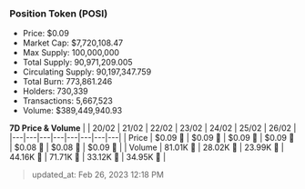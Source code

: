
  ### Position Token (POSI)
  - Price: $0.09
  - Market Cap: $7,720,108.47
  - Max Supply: 100,000,000
  - Total Supply: 90,971,209.005
  - Circulating Supply: 90,197,347.759
  - Total Burn: 773,861.246
  - Holders: 730,339
  - Transactions: 5,667,523
  - Volume: $389,449,940.93

  **7D Price & Volume**
  | | 20&#x2F;02 | 21&#x2F;02 | 22&#x2F;02 | 23&#x2F;02 | 24&#x2F;02 | 25&#x2F;02 | 26&#x2F;02 |
  |---|---|---|---|---|---|---|---|
  | Price | $0.09 🚀 | $0.09 🔻 | $0.09 🔻 | $0.09 🚀 | $0.08 🔻 | $0.08 🚀 | $0.09 🚀 |
  | Volume | 81.01K 🚀 | 28.02K 🔻 | 23.99K 🔻 | 44.16K 🚀 | 71.71K 🚀 | 33.12K 🔻 | 34.95K 🚀 |

  > updated_at: Feb 26, 2023 12:18 PM
